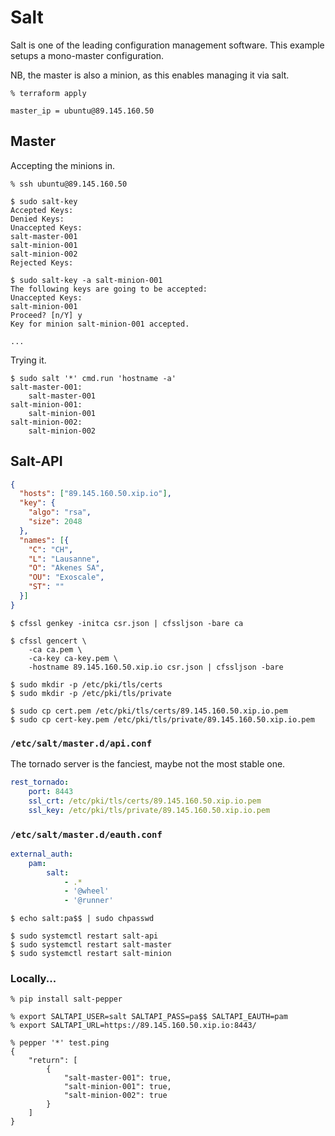 # Salt

Salt is one of the leading configuration management software. This example setups a mono-master configuration.

NB, the master is also a minion, as this enables managing it via salt.

```console
% terraform apply

master_ip = ubuntu@89.145.160.50
```

## Master

Accepting the minions in.

```console
% ssh ubuntu@89.145.160.50

$ sudo salt-key
Accepted Keys:
Denied Keys:
Unaccepted Keys:
salt-master-001
salt-minion-001
salt-minion-002
Rejected Keys:

$ sudo salt-key -a salt-minion-001
The following keys are going to be accepted:
Unaccepted Keys:
salt-minion-001
Proceed? [n/Y] y
Key for minion salt-minion-001 accepted.

...
```

Trying it.

```console
$ sudo salt '*' cmd.run 'hostname -a'
salt-master-001:
    salt-master-001
salt-minion-001:
    salt-minion-001
salt-minion-002:
    salt-minion-002
```

## Salt-API

```json
{
  "hosts": ["89.145.160.50.xip.io"],
  "key": {
    "algo": "rsa",
    "size": 2048
  },
  "names": [{
    "C": "CH",
    "L": "Lausanne",
    "O": "Akenes SA",
    "OU": "Exoscale",
    "ST": ""
  }]
}
```

```
$ cfssl genkey -initca csr.json | cfssljson -bare ca

$ cfssl gencert \
    -ca ca.pem \
    -ca-key ca-key.pem \
    -hostname 89.145.160.50.xip.io csr.json | cfssljson -bare

$ sudo mkdir -p /etc/pki/tls/certs
$ sudo mkdir -p /etc/pki/tls/private

$ sudo cp cert.pem /etc/pki/tls/certs/89.145.160.50.xip.io.pem
$ sudo cp cert-key.pem /etc/pki/tls/private/89.145.160.50.xip.io.pem
```

### `/etc/salt/master.d/api.conf`

The tornado server is the fanciest, maybe not the most stable one.

```yaml
rest_tornado:
    port: 8443
    ssl_crt: /etc/pki/tls/certs/89.145.160.50.xip.io.pem
    ssl_key: /etc/pki/tls/private/89.145.160.50.xip.io.pem
```

### `/etc/salt/master.d/eauth.conf`

```yaml
external_auth:
    pam:
        salt:
            - .*
            - '@wheel'
            - '@runner'
```



```console
$ echo salt:pa$$ | sudo chpasswd

$ sudo systemctl restart salt-api
$ sudo systemctl restart salt-master
$ sudo systemctl restart salt-minion
```

### Locally...


```console
% pip install salt-pepper

% export SALTAPI_USER=salt SALTAPI_PASS=pa$$ SALTAPI_EAUTH=pam
% export SALTAPI_URL=https://89.145.160.50.xip.io:8443/

% pepper '*' test.ping
{
    "return": [
        {
            "salt-master-001": true,
            "salt-minion-001": true,
            "salt-minion-002": true
        }
    ]
}

```
